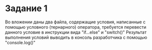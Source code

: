 # Задание 1

Во вложении даны два файла, содержащие условия, написанные с помощью условного (тернарного) оператора, требуется перевести данного условие в инструкции вида "if...else" и "switch()"
Результат выполнения условий выводить в консоль разработчика с помощью "console.log()"
